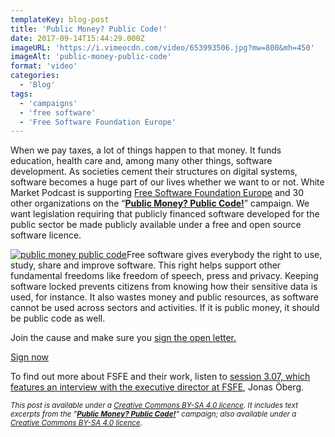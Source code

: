 ```yaml
---
templateKey: blog-post
title: 'Public Money? Public Code!'
date: 2017-09-14T15:44:29.000Z
imageURL: 'https://i.vimeocdn.com/video/653993506.jpg?mw=800&mh=450'
imageAlt: 'public-money-public-code'
format: 'video'
categories:
  - 'Blog'
tags:
  - 'campaigns'
  - 'free software'
  - 'Free Software Foundation Europe'
---
```


When we pay taxes, a lot of things happen to that money. It funds education, health care and, among many other things, software development. As societies cement their structures on digital systems, software becomes a huge part of our lives whether we want to or not. White Market Podcast is supporting [Free Software Foundation Europe](https://fsfe.org/) and 30 other organizations on the “[**Public Money? Public Code!**](https://publiccode.eu/)” campaign. We want legislation requiring that publicly financed software developed for the public sector be made publicly available under a free and open source software licence.

[![public money public code](https://fsfe.org/contribute/promopics/pmpc-sticker-thumb.png)](https://publiccode.eu/)Free software gives everybody the right to use, study, share and improve software. This right helps support other fundamental freedoms like freedom of speech, press and privacy. Keeping software locked prevents citizens from knowing how their sensitive data is used, for instance. It also wastes money and public resources, as software cannot be used across sectors and activities. If it is public money, it should be public code as well.

Join the cause and make sure you [sign the open letter.](https://publiccode.eu/)

[Sign now](https://publiccode.eu/)

To find out more about FSFE and their work, listen to [session 3.07, which features an interview with the executive director at FSFE](https://www.whitemarketpodcast.co.uk/podcasts/2016/09/01/session-3-07-fsfe-summit-2016-and-some-tunes/), Jonas Öberg.

<small>_This post is available under a [Creative Commons BY-SA 4.0 licence](https://creativecommons.org/licenses/by-sa/4.0/). It includes text excerpts from the ”**[Public Money? Public Code!](https://publiccode.eu/)**” campaign; also available under a [Creative Commons BY-SA 4.0 licence](https://creativecommons.org/licenses/by-sa/4.0/)._</small>
